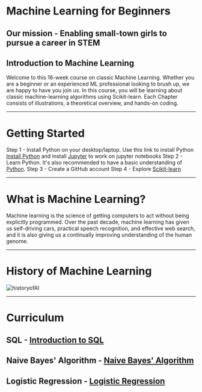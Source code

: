 # Machine Learning for Beginners
## Our mission - Enabling small-town girls to pursue a career in STEM

## Introduction to Machine Learning
Welcome to this 16-week course on classic Machine Learning. Whether you are a beginner or an experienced ML professional looking to brush up, we are happy to have you join us. In this course, you will be learning about classic machine-learning algorithms using Scikit-learn. Each Chapter consists of illustrations, a theoretical overview, and hands-on coding.

_______________________________________________________________________________________________________________________________________________________________________________________________

# Getting Started

Step 1 - Install Python on your desktop/laptop. Use this link to install Python [Install Python](https://www.python.org/about/gettingstarted/) and install [Jupyter](https://jupyter.org/install) to work on jupyter notebooks
Step 2 - Learn Python. It's also recommended to have a basic understanding of [Python](https://www.learnpython.org/).
Step 3 - Create a GitHub account
Step 4 - Explore [Scikit-learn](https://scikit-learn.org/stable/user_guide.html)

_______________________________________________________________________________________________________________________________________________________________________________________________

# What is Machine Learning?

Machine learning is the science of getting computers to act without being explicitly programmed. Over the past decade, machine learning has given us self-driving cars, practical speech recognition, and effective web search, and it is also giving us a continually improving understanding of the human genome.

_______________________________________________________________________________________________________________________________________________________________________________________________

# History of Machine Learning

![historyofAI](https://github.com/Squirrels-tech/Squirrels-tech.github.io/assets/20395827/42326321-5c55-4922-a131-2f1b21328a37)
_______________________________________________________________________________________________________________________________________________________________________________________________
# Curriculum
## SQL - [Introduction to SQL](https://github.com/Squirrels-tech/Machine-Learning-for-Beginners/blob/main/SQL/SQL_PART1.pdf)
## Naive Bayes' Algorithm - [Naive Bayes' Algorithm](https://github.com/Squirrels-tech/Squirrels-tech.github.io/blob/main/naiveBayes/naiveBayes.ipynb)
## Logistic Regression - [Logistic Regression](https://github.com/Squirrels-tech/Squirrels-tech.github.io/blob/main/logisticRegression/logisticRegressionConcepts.ipynb)







